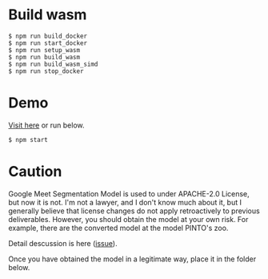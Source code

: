 # Build wasm
```
$ npm run build_docker
$ npm run start_docker
$ npm run setup_wasm
$ npm run build_wasm
$ npm run build_wasm_simd
$ npm run stop_docker
```

# Demo
[Visit here]() or run below.

```
$ npm start
```

# Caution
Google Meet Segmentation Model is used to under APACHE-2.0 License, but now it is not. I'm not a lawyer, and I don't know much about it, but I generally believe that license changes do not apply retroactively to previous deliverables. However, you should obtain the model at your own risk.
For example, there are the converted model at the model PINTO's zoo. 

Detail descussion is here ([issue](https://github.com/tensorflow/tfjs/issues/4177)).

Once you have obtained the model in a legitimate way, place it in the folder below.
